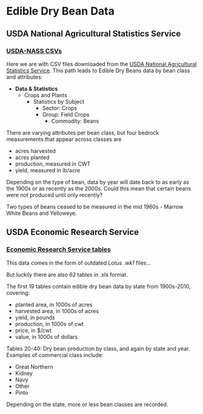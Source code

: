 # Edible Dry Bean Data

## USDA National Agricultural Statistics Service

### [USDA-NASS CSVs](16-bean-csv)

Here we are with CSV files downloaded from the [USDA National Agricultural Statistics Service](https://www.nass.usda.gov/index.php). This path leads to Edible Dry Beans data by bean class and attributes:

- **Data & Statistics** 
  - Crops and Plants
    - Statistics by Subject
      - Sector: Crops
      - Group: Field Crops
        - Commodity: Beans

There are varying attributes per bean class, but four bedrock measurements that appear across classes are

- acres harvested
- acres planted
- production, measured in CWT
- yield, measured in lb/acre

Depending on the type of bean, data by year will date back to as early as the 1900s or as recently as the 2000s. Could this mean that certain beans were not produced until only recently? 

Two types of beans ceased to be measured in the mid 1960s - Marrow White Beans and Yelloweye. 


## USDA Economic Research Service

### [Economic Research Service tables](16-bean-tables)

This data comes in the form of outdated Lotus _.wk1_ files...

But luckily there are also 62 tables in .xls format.

The first 19 tables contain edible dry bean data by state from 1900s-2010, covering: 

- planted area, in 1000s of acres
- harvested area, in 1000s of acres
- yield, in pounds
- production, in 1000s of cwt
- price, in $/cwt
- value, in 1000s of dollars

Tables 20-40: Dry bean production by class, and again by state and year. Examples of commercial class include:

- Great Northern
- Kidney
- Navy
- Other
- Pinto

Depending on the state, more or less bean classes are recorded.









